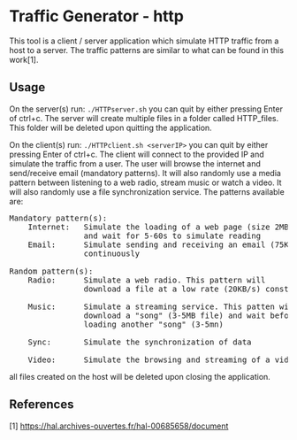 # Traffic Generator - http

This tool is a client / server application which simulate HTTP traffic from a host to a server. The traffic patterns are similar to what can be found in this work[1].

## Usage

On the server(s) run:
`
./HTTPserver.sh
`
you can quit by either pressing Enter of ctrl+c.
The server will create multiple files in a folder called HTTP_files. This folder will be deleted upon quitting the application.

On the client(s) run:
`
./HTTPclient.sh <serverIP>
`
you can quit by either pressing Enter of ctrl+c.
The client will connect to the provided IP and simulate the traffic from a user. The user will browse the internet and send/receive email (mandatory patterns). It will also randomly use a media pattern between listening to a web radio, stream music or watch a video. It will also randomly use a file synchronization service. 
The patterns available are:
<pre>
Mandatory pattern(s):
    Internet:   Simulate the loading of a web page (size 2MB)
                and wait for 5-60s to simulate reading
    Email:      Simulate sending and receiving an email (75KB)
                continuously

Random pattern(s):
    Radio:      Simulate a web radio. This pattern will
                download a file at a low rate (20KB/s) constantly.

    Music:      Simulate a streaming service. This patten will
                download a "song" (3-5MB file) and wait before 
                loading another "song" (3-5mn)

    Sync:       Simulate the synchronization of data

    Video:      Simulate the browsing and streaming of a video
</pre>
all files created on the host will be deleted upon closing the application.

## References

[1] https://hal.archives-ouvertes.fr/hal-00685658/document

